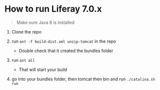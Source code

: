 # How to run Liferay 7.0.x

> Make sure Java 8 is installed

1. Clone the repo

2. run `ant -f build-dist.xml unzip-tomcat` in the repo

    * Double check that it created the bundles folder

3. run `ant all`

    * That will start your build

4. go into your bundles folder, then tomcat then bin and run `./catalina.sh run`
